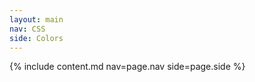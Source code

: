 ```yaml
---
layout: main
nav: CSS
side: Colors
---
```

{% include content.md nav=page.nav side=page.side %}